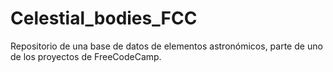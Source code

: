 # Celestial_bodies_FCC
Repositorio de una base de datos de elementos astronómicos, parte de uno de los proyectos de FreeCodeCamp.
